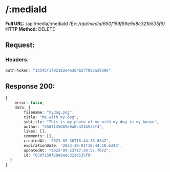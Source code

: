 # /:mediaId
**Full URL:** /api/media/:mediaId *(Ex: /api/media/650f159f89e9a8c321b535f9)*  
**HTTP Method:** DELETE  
## Request:
### Headers:
```ts
auth-token: "1b54bf1f92182e4e3646277083a39b96"
```

## Response **200**:
```ts
{
    error: false,
    data: {
        filename: "mydog.png",
        title: "Me with my dog",
        subtitle: "This is my photo of me with my dog in my house",
        author: "650f135089e9a8c321b535f4",
        likes: [],
        comments: [],
        createdAt: '2023-09-30T18:44:18.634Z',
        expirationDate: '2023-10-01T18:44:18.634Z',
        updatedAt: "2023-09-23T17:34:57.767Z",
        id: "650f159f89e9a8c321b535f9"
  }
}
```